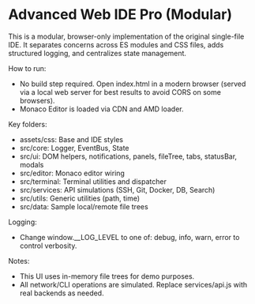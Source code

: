 # Advanced Web IDE Pro (Modular)

This is a modular, browser-only implementation of the original single-file IDE. It separates concerns across ES modules and CSS files, adds structured logging, and centralizes state management.

How to run:
- No build step required. Open index.html in a modern browser (served via a local web server for best results to avoid CORS on some browsers).
- Monaco Editor is loaded via CDN and AMD loader.

Key folders:
- assets/css: Base and IDE styles
- src/core: Logger, EventBus, State
- src/ui: DOM helpers, notifications, panels, fileTree, tabs, statusBar, modals
- src/editor: Monaco editor wiring
- src/terminal: Terminal utilities and dispatcher
- src/services: API simulations (SSH, Git, Docker, DB, Search)
- src/utils: Generic utilities (path, time)
- src/data: Sample local/remote file trees

Logging:
- Change window.__LOG_LEVEL to one of: debug, info, warn, error to control verbosity.

Notes:
- This UI uses in-memory file trees for demo purposes.
- All network/CLI operations are simulated. Replace services/api.js with real backends as needed.
